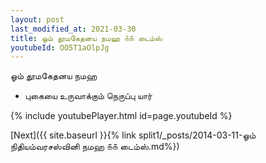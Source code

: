 ```yaml
---
layout: post
last_modified_at: 2021-03-30
title: ஓம் தூமகேதனய நமஹ ௧௧ டைம்ஸ்
youtubeId: OO5T1aOlpJg
---
```

 
 
 ஓம் தூமகேதனய நமஹ  
 
 -  புகையை உருவாக்கும் நெருப்பு யார் 
 
  
 
  
 
 
 
 
 
 


{% include youtubePlayer.html id=page.youtubeId %}
 
[Next]({{ site.baseurl }}{% link  split1/_posts/2014-03-11-ஓம் நிதியம்வரசஸ்வினி நமஹ ௧௧ டைம்ஸ்.md%})
 
